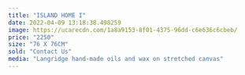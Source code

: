 ```yaml
---
title: "ISLAND HOME I"
date: 2022-04-09 13:18:38.498259
image: https://ucarecdn.com/1a8a9153-8f01-4375-96dd-c6e636c6cbeb/
price: "2250"
size: "76 X 76CM"
sold: "Contact Us"
media: "Langridge hand-made oils and wax on stretched canvas"
---
```


